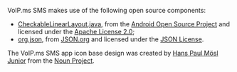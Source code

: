 VoIP.ms SMS makes use of the following open source components:</p>

* [CheckableLinearLayout.java](https://developer.android.com/samples/CustomChoiceList/src/com.example.android.customchoicelist/CheckableLinearLayout.html), 
from the [Android Open Source Project](https://source.android.com/) and licensed under the [Apache License 2.0](https://www.apache.org/licenses/LICENSE-2.0);
* [org.json](http://www.json.org/java/), from [JSON.org](http://www.json.org/) and licensed under the [JSON License](http://www.json.org/license.html).

The VoIP.ms SMS app icon base design was created by [Hans Paul Mösl Junior](http://www.thenounproject.com/hansmosl)
from the [Noun Project](http://www.thenounproject.com).